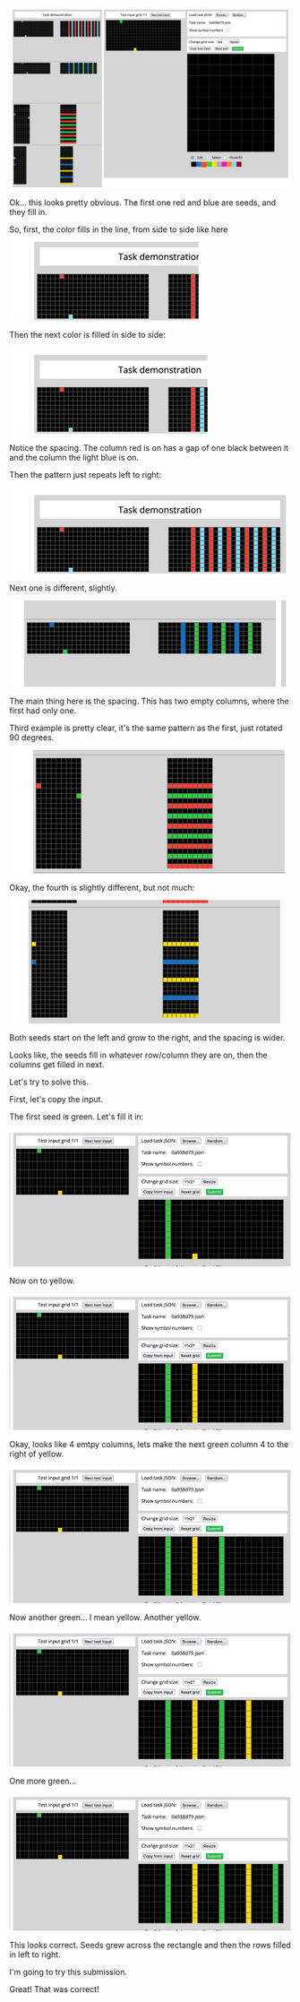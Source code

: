 ![img.png](img.png)

Ok... this looks pretty obvious. The first one red and blue are seeds, and they
fill in.

So, first, the color fills in the line, from side to side like here
![img_1.png](img_1.png)

Then the next color is filled in side to side:

![img_2.png](img_2.png)

Notice the spacing. The column red is on has a gap of one black between it
and the column the light blue is on.

Then the pattern just repeats left to right:

![img_3.png](img_3.png)

Next one is different, slightly.

![img_4.png](img_4.png)

The main thing here is the spacing. This has two empty columns, where the first
had only one.

Third example is pretty clear, it's the same pattern as the first, just rotated 90 degrees.

![img_5.png](img_5.png)

Okay, the fourth is slightly different, but not much:

![img_6.png](img_6.png)

Both seeds start on the left and grow to the right, and the spacing is wider. 

Looks like, the seeds fill in whatever row/column they are on, then the columns get filled in next.

Let's try to solve this.

First, let's copy the input.

The first seed is green. Let's fill it in:

![img_7.png](img_7.png)

Now on to yellow.

![img_8.png](img_8.png)

Okay, looks like 4 emtpy columns, lets make the next green column 4 to the right
of yellow.

![img_9.png](img_9.png)

Now another green... I mean yellow. Another yellow.

![img_10.png](img_10.png)

One more green...


![img_11.png](img_11.png)

This looks correct. Seeds grew across the rectangle and then the rows filled in left to right.

I'm going to try this submission.

Great! That was correct!